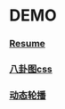 # DEMO

### [Resume](https://unbrain.github.io/myResume/Resume/index.html)

### [八卦图css](https://unbrain.github.io/myResume/yinyang/index.html)

### [动态轮播](https://unbrain.github.io/myResume/imgChange/index.html)